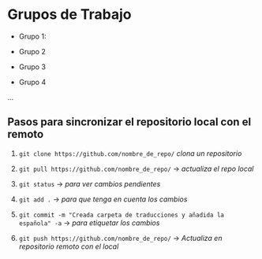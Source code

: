 # Grupos de Trabajo 

* Grupo 1:

* Grupo 2

* Grupo 3

* Grupo 4

...
## Pasos para sincronizar el repositorio local con el remoto

1. `git clone https://github.com/nombre_de_repo/` *clona un repositorio*

2. `git pull https://github.com/nombre_de_repo/` -> *actualiza el repo local*

3. `git status` -> *para ver cambios pendientes*

4. `git add .` -> *para que tenga en cuenta los cambios*

5. `git commit -m "Creada carpeta de traducciones y añadida la española" -a` -> *para etiquetar los cambios*

6. `git push https://github.com/nombre_de_repo/` -> *Actualiza en repositorio remoto con el local*
